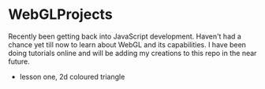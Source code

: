 # WebGLProjects

Recently been getting back into JavaScript development. Haven't had a chance yet till now to learn about WebGL and its capabilities. I have been doing tutorials online and will be adding my creations to this repo in the near future.

- lesson one, 2d coloured triangle
